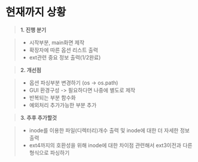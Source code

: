 현재까지 상황
===================

> **1. 진행 분기**

> - 시작부분, main화면 제작
> - 확장자에 따른 옵션 리스트 출력
> - ext관련 중요 정보 출력(1/2완료)

> **2. 개선점**

> - 옵션 파싱부분 변경하기 (os -> os.path)
> - GUI 환경구성 -> 필요하다면 나중에 별도로 제작
> - 반복되는 부분 함수화
> - 예외처리 추가가능한 부분 추가

> **3. 추후 추가할것**

> - inode를 이용한 파일(디렉터리)개수 출력 및 inode에 대한 더 자세한 정보 출력
> - ext4까지의 호환성을 위해 inode에 대한 차이점 관련해서 ext3이전과 다른 형식으로 파싱하기